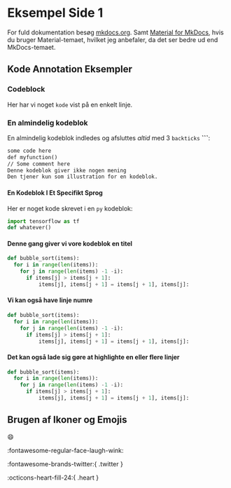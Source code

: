 # Eksempel Side 1

For fuld dokumentation besøg [mkdocs.org](https://www.mkdocs.org). Samt [Material for MkDocs](https://squidfunk/github.io/mkdocs-material/), hvis du bruger Material-temaet, hvilket jeg anbefaler, da det ser bedre ud end MkDocs-temaet.

## Kode Annotation Eksempler

### Codeblock

Her har vi noget `kode` vist på en enkelt linje.

### En almindelig kodeblok

En almindelig kodeblok indledes og afsluttes _altid_ med 3 `backticks` **\`\`\`**:

```txt
some code here
def myfunction()
// Some comment here
Denne kodeblok giver ikke nogen mening
Den tjener kun som illustration for en kodeblok.
```

#### En Kodeblok I Et Specifikt Sprog

Her er noget kode skrevet i en `py` kodeblok:

```py
import tensorflow as tf
def whatever()
```

#### Denne gang giver vi vore kodeblok en titel

```py title="bubble_sort.py"
def bubble_sort(items):
  for i in range(len(items)):
    for j in range(len(items) -1 -i):
      if items[j] > items[j + 1]:
          items[j], items[j + 1] = items[j + 1], items[j]:
```

#### Vi kan også have linje numre

```py title="bubble_sort.py" linenums="1"
def bubble_sort(items):
  for i in range(len(items)):
    for j in range(len(items) -1 -i):
      if items[j] > items[j + 1]:
          items[j], items[j + 1] = items[j + 1], items[j]:
```

#### Det kan også lade sig gøre at highlighte en eller flere linjer

```py title="bubble_sort.py" linenums="1" hl_lines="3 4"
def bubble_sort(items):
  for i in range(len(items)):
    for j in range(len(items) -1 -i):
      if items[j] > items[j + 1]:
          items[j], items[j + 1] = items[j + 1], items[j]:
```

## Brugen af Ikoner og Emojis

:smile:

:fontawesome-regular-face-laugh-wink:

:fontawesome-brands-twitter:{ .twitter }

:octicons-heart-fill-24:{ .heart }

